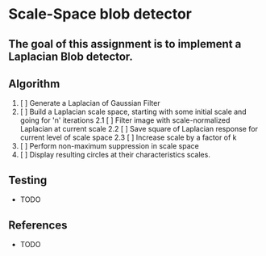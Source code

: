 # Scale-Space blob detector

## The goal of this assignment is to implement a Laplacian Blob detector. 

## Algorithm
1. [ ] Generate a Laplacian of Gaussian Filter
2. [ ] Build a Laplacian scale space, starting with some initial scale and going for 'n' iterations
    2.1 [ ] Filter image with scale-normalized Laplacian at current scale
    2.2 [ ] Save square of Laplacian response for current level of scale space
    2.3 [ ] Increase scale by a factor of k
3. [ ] Perform non-maximum suppression in scale space
4. [ ] Display resulting circles at their characteristics scales.

## Testing
- TODO

## References
- TODO
